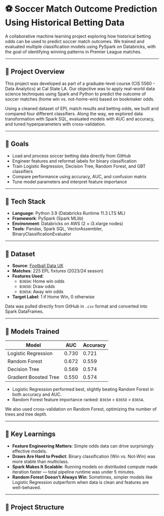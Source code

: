 # ⚽ Soccer Match Outcome Prediction Using Historical Betting Data

A collaborative machine learning project exploring how historical betting odds can be used to predict soccer match outcomes. We trained and evaluated multiple classification models using PySpark on Databricks, with the goal of identifying winning patterns in Premier League matches.

---

## 📌 Project Overview

This project was developed as part of a graduate-level course (CIS 5560 - Data Analytics) at Cal State LA. Our objective was to apply real-world data science techniques using Spark and Python to predict the outcome of soccer matches (home win vs. not-home-win) based on bookmaker odds.

Using a cleaned dataset of EPL match results and betting odds, we built and compared four different classifiers. Along the way, we explored data transformation with Spark SQL, evaluated models with AUC and accuracy, and tuned hyperparameters with cross-validation.

---

## 🎯 Goals

- Load and process soccer betting data directly from GitHub
- Engineer features and reformat labels for binary classification
- Train Logistic Regression, Decision Tree, Random Forest, and GBT classifiers
- Compare performance using accuracy, AUC, and confusion matrix
- Tune model parameters and interpret feature importance

---

## 🧰 Tech Stack

- **Language**: Python 3.9 (Databricks Runtime 11.3 LTS ML)
- **Framework**: PySpark (Spark MLlib)
- **Environment**: Databricks on AWS (2 × i3.xlarge nodes)
- **Tools**: Pandas, Spark SQL, VectorAssembler, BinaryClassificationEvaluator

---

## 🧪 Dataset

- **Source**: [Football Data UK](https://www.football-data.co.uk/englandm.php)
- **Matches**: 225 EPL fixtures (2023/24 season)
- **Features Used**:
  - `B365H`: Home win odds
  - `B365D`: Draw odds
  - `B365A`: Away win odds
- **Target Label**: 1 if Home Win, 0 otherwise

Data was pulled directly from GitHub in `.csv` format and converted into Spark DataFrames.

---

## 🚀 Models Trained

| Model                 | AUC   | Accuracy |
|----------------------|-------|----------|
| Logistic Regression  | 0.730 | 0.721    |
| Random Forest        | 0.672 | 0.559    |
| Decision Tree        | 0.569 | 0.574    |
| Gradient Boosted Tree| 0.550 | 0.574    |

- Logistic Regression performed best, slightly beating Random Forest in both accuracy and AUC.
- Random Forest feature importance ranked: `B365H` > `B365D` > `B365A`.

We also used cross-validation on Random Forest, optimizing the number of trees and tree depth.

---

## 🧠 Key Learnings

- **Feature Engineering Matters**: Simple odds data can drive surprisingly effective models.
- **Draws Are Hard to Predict**: Binary classification (Win vs. Not-Win) was more stable than multiclass.
- **Spark Makes It Scalable**: Running models on distributed compute made iteration faster — total pipeline runtime was under 5 minutes.
- **Random Forest Doesn’t Always Win**: Sometimes, simpler models like Logistic Regression outperform when data is clean and features are well-behaved.

---

## 📂 Project Structure

